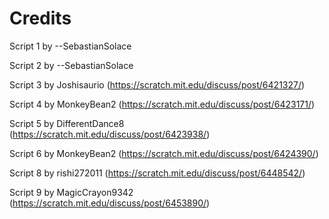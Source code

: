 # Credits
Script 1 by --SebastianSolace

Script 2 by --SebastianSolace

Script 3 by Joshisaurio (https://scratch.mit.edu/discuss/post/6421327/)

Script 4 by MonkeyBean2 (https://scratch.mit.edu/discuss/post/6423171/)

Script 5 by DifferentDance8 (https://scratch.mit.edu/discuss/post/6423938/)

Script 6 by MonkeyBean2 (https://scratch.mit.edu/discuss/post/6424390/)

Script 8 by rishi272011 (https://scratch.mit.edu/discuss/post/6448542/)

Script 9 by MagicCrayon9342 (https://scratch.mit.edu/discuss/post/6453890/)
